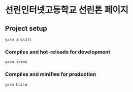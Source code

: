 # 선린인터넷고등학교 선린톤 페이지

## Project setup

```
yarn install
```

### Compiles and hot-reloads for development

```
yarn serve
```

### Compiles and minifies for production

```
yarn build
```
